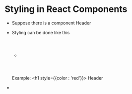 # Styling in React Components
-  Suppose there is a component  Header

- Styling can be done like this
  -  <Header style={{color : 'red', fontSize:'48px', textTransform : 'uppercase'}}>
  Example:  <h1 style={{color : 'red'}}> Header</h1>

- 
